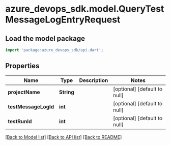 # azure_devops_sdk.model.QueryTestMessageLogEntryRequest

## Load the model package
```dart
import 'package:azure_devops_sdk/api.dart';
```

## Properties
Name | Type | Description | Notes
------------ | ------------- | ------------- | -------------
**projectName** | **String** |  | [optional] [default to null]
**testMessageLogId** | **int** |  | [optional] [default to null]
**testRunId** | **int** |  | [optional] [default to null]

[[Back to Model list]](../README.md#documentation-for-models) [[Back to API list]](../README.md#documentation-for-api-endpoints) [[Back to README]](../README.md)


